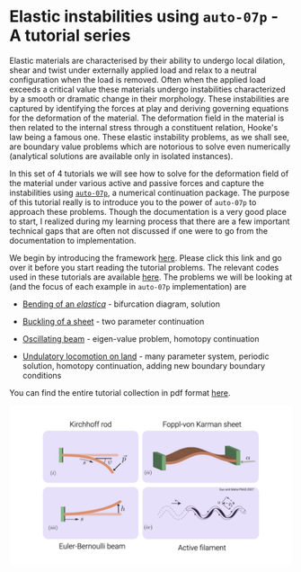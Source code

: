 # Elastic instabilities using `auto-07p` - A tutorial series

Elastic materials are characterised by their ability to undergo local dilation, shear and twist under externally applied load and relax to a neutral configuration when the load is removed. Often when the applied load exceeds a critical value these materials undergo instabilities characterized by a smooth or dramatic change in their morphology. These instabilities are captured by identifying the forces at play and deriving governing equations for the deformation of the
material. The deformation field in the material is then related to the internal stress through a constituent relation, Hooke's law being a famous one. These elastic instability problems, as we shall see, are boundary value problems which are notorious to solve even numerically (analytical solutions are available only in isolated instances).

In this set of 4 tutorials we will see how to solve for the deformation field of the material under various active and passive forces and capture the instabilities using [`auto-07p`](https://github.com/auto-07p/auto-07p),
a numerical continuation package. The purpose of this tutorial really is to introduce you to the power of `auto-07p` to approach these problems. Though the documentation is a very good place to start, I realized during my learning process that there are a few important technical gaps that are often not discussed if one were to go from the documentation to implementation.

We begin by introducing the framework [here](./autoFw.html). Please click this link and go over it before you start reading the tutorial problems. The relevant codes used in these tutorials are available [here](https://github.com/sgangaprasath/autoTutorial). The problems we will be looking at (and the focus of each example in `auto-07p` implementation) are

* [Bending of an *elastica*](https://sgangaprasath.github.io/elastica.html) - bifurcation diagram, solution

* [Buckling of a sheet](https://sgangaprasath.github.io/fvk.html) - two parameter continuation

* [Oscillating beam](https://sgangaprasath.github.io/oscillating.html) - eigen-value problem, homotopy continuation

* [Undulatory locomotion on land](https://sgangaprasath.github.io/snake.html) - many parameter system, periodic solution, homotopy continuation, adding new boundary boundary conditions

You can find the entire tutorial collection in pdf format [here](https://sgangaprasath.github.io/pubs/autoTutorial.pdf).

![Tutorial Cover](./figs/cover.jpeg)
